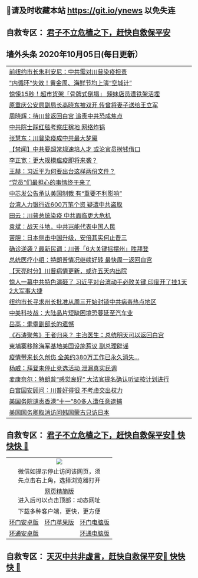 ## 📩请及时收藏本站 https://git.io/ynews 以免失连</a>
## 自救专区： [君子不立危樯之下，赶快自救保平安 ](https://github.com/pwgy/td/blob/master/README.md)

## 墙外头条 2020年10月05日(每日更新）</a>

 <table>
<tr><td colspan="2" align="left"><a href="https://xdkiug.azureedge.net/?name=c1230857&key=krgexxuardvhjliu&from=gy2">前纽约市长朱利安尼：中共需对川普染疫担责</a></td></tr>
<tr><td colspan="2" align="left"><a href="https://xdkiug.azureedge.net/?name=c1230854&key=krgexxuardvhjliu&from=gy2">&quot;内循环&quot;失效！黄金周、海鲜节均上演“空城计”</a></td></tr>
<tr><td colspan="2" align="left"><a href="https://xdkiug.azureedge.net/?name=c1230862&key=krgexxuardvhjliu&from=gy2">惊悚15秒！超市货架「骨牌式倒塌」 辣妹店员遭铁架活埋</a></td></tr>
<tr><td colspan="2" align="left"><a href="https://xdkiug.azureedge.net/?name=c1230860&key=krgexxuardvhjliu&from=gy2">原重庆公安局副局长高晓东被双开 传曾将妻子送给王立军</a></td></tr>
<tr><td colspan="2" align="left"><a href="https://xdkiug.azureedge.net/?name=c1230711&key=krgexxuardvhjliu&from=gy2">周晓辉：待川普返回白宫 追责中共恐成焦点</a></td></tr>
<tr><td colspan="2" align="left"><a href="https://xdkiug.azureedge.net/?name=c1230853&key=krgexxuardvhjliu&from=gy2">中共院士踩红毯考察庄稼地 网络炸锅</a></td></tr>
<tr><td colspan="2" align="left"><a href="https://xdkiug.azureedge.net/?name=c1230851&key=krgexxuardvhjliu&from=gy2">张慧东：川普染疫成中共最大梦魇</a></td></tr>
<tr><td colspan="2" align="left"><a href="https://xdkiug.azureedge.net/?name=c1230858&key=krgexxuardvhjliu&from=gy2">【禁闻】中共要超常规速培人才 或沦官员捞钱借口</a></td></tr>
<tr><td colspan="2" align="left"><a href="https://xdkiug.azureedge.net/?name=c1230762&key=krgexxuardvhjliu&from=gy2">李正宽：更大规模瘟疫即将来袭？</a></td></tr>
<tr><td colspan="2" align="left"><a href="https://xdkiug.azureedge.net/?name=c1230840&key=krgexxuardvhjliu&from=gy2">王赫：习近平为何要出台这样两份文件？</a></td></tr>
<tr><td colspan="2" align="left"><a href="https://xdkiug.azureedge.net/?name=c1230842&key=krgexxuardvhjliu&from=gy2">“党员”们最担心的事情终于来了</a></td></tr>
<tr><td colspan="2" align="left"><a href="https://xdkiug.azureedge.net/?name=c1230850&key=krgexxuardvhjliu&from=gy2">中芯发公告承认美国制裁 有“重要不利影响”</a></td></tr>
<tr><td colspan="2" align="left"><a href="https://xdkiug.azureedge.net/?name=c1230861&key=krgexxuardvhjliu&from=gy2">台湾人力银行近600万笔个资 疑遭中共盗取</a></td></tr>
<tr><td colspan="2" align="left"><a href="https://xdkiug.azureedge.net/?name=c1230761&key=krgexxuardvhjliu&from=gy2">田云：川普总统染疫 中共面临更大危机</a></td></tr>
<tr><td colspan="2" align="left"><a href="https://xdkiug.azureedge.net/?name=c1230859&key=krgexxuardvhjliu&from=gy2">袁斌：战天斗地，中共岂能代表中国人民</a></td></tr>
<tr><td colspan="2" align="left"><a href="https://xdkiug.azureedge.net/?name=c1230841&key=krgexxuardvhjliu&from=gy2">苦胆：日本侧击中国升级，安倍其实何止晋三</a></td></tr>
<tr><td colspan="2" align="left"><a href="https://xdkiug.azureedge.net/?name=c1230771&key=krgexxuardvhjliu&from=gy2">确诊逆袭？最新民调：川普「6大关键摇摆州」胜拜登</a></td></tr>
<tr><td colspan="2" align="left"><a href="https://xdkiug.azureedge.net/?name=c1230726&key=krgexxuardvhjliu&from=gy2">总统医疗小组：特朗普情况继续好转 最快周一返回白宫</a></td></tr>
<tr><td colspan="2" align="left"><a href="https://xdkiug.azureedge.net/?name=c1230730&key=krgexxuardvhjliu&from=gy2">【天亮时分】川普病情更新，或许五天内出院</a></td></tr>
<tr><td colspan="2" align="left"><a href="https://xdkiug.azureedge.net/?name=c1230736&key=krgexxuardvhjliu&from=gy2">惊人一幕中共特色演砸了 习近平对台湾动手必败关键 印度开了挂1天2大军事大捷</a></td></tr>
<tr><td colspan="2" align="left"><a href="https://xdkiug.azureedge.net/?name=c1230856&key=krgexxuardvhjliu&from=gy2">纽约市长寻求州长批准从周三开始封锁中共病毒热点地区</a></td></tr>
<tr><td colspan="2" align="left"><a href="https://xdkiug.azureedge.net/?name=c1230845&key=krgexxuardvhjliu&from=gy2">中美科技战：大陆晶片短缺困境恐蔓延至汽车业</a></td></tr>
<tr><td colspan="2" align="left"><a href="https://xdkiug.azureedge.net/?name=c1230852&key=krgexxuardvhjliu&from=gy2">岳高：耄耋副部长的遗憾</a></td></tr>
<tr><td colspan="2" align="left"><a href="https://xdkiug.azureedge.net/?name=c1230731&key=krgexxuardvhjliu&from=gy2">《石涛聚焦》王者归来？ 主治医生：总统明天可以返回白宫</a></td></tr>
<tr><td colspan="2" align="left"><a href="https://xdkiug.azureedge.net/?name=c1230782&key=krgexxuardvhjliu&from=gy2">柬埔寨移除海军基地美国设施惹议 副总理辟谣</a></td></tr>
<tr><td colspan="2" align="left"><a href="https://xdkiug.azureedge.net/?name=c1230789&key=krgexxuardvhjliu&from=gy2">疫情带来长久创伤 全美约380万工作已永久消失…</a></td></tr>
<tr><td colspan="2" align="left"><a href="https://xdkiug.azureedge.net/?name=c1230759&key=krgexxuardvhjliu&from=gy2">杨威：拜登未停止竞选活动 泄漏真实民调</a></td></tr>
<tr><td colspan="2" align="left"><a href="https://xdkiug.azureedge.net/?name=c1230727&key=krgexxuardvhjliu&from=gy2">麦康奈尔：特朗普“感觉良好” 大法官提名确认听证按计划进行</a></td></tr>
<tr><td colspan="2" align="left"><a href="https://xdkiug.azureedge.net/?name=c1230787&key=krgexxuardvhjliu&from=gy2">白宫国安顾问：川普好得很 不考虑交出权力</a></td></tr>
<tr><td colspan="2" align="left"><a href="https://xdkiug.azureedge.net/?name=c1230742&key=krgexxuardvhjliu&from=gy2">美国务院谴责香港“十一”80多人遭任意逮捕</a></td></tr>
<tr><td colspan="2" align="left"><a href="https://xdkiug.azureedge.net/?name=c1230765&key=krgexxuardvhjliu&from=gy2">美国国务卿取消访问韩国蒙古只访日本</a></td></tr>

</table>

 ## 自救专区： [君子不立危樯之下，赶快自救保平安🍎 快快快 📩](https://github.com/pwgy/td/blob/master/README.md)
 
<table>
  <tr>
    <td colspan="3" align="center"><img src="https://cdn.jsdelivr.net/gh/opipe/up/oGate65.jpg"/></td>
  </tr>
  <tr>
    <td colspan="3" align="center">微信如提示停止访问该网页，须<br/>先点击右上角，选择浏览器打开</td>
  <tr>
  <tr>
    <td colspan="3" align="center"><a href="https://gitcdn.xyz/cdn/otiny/up/master/show005.htm">网页精简版</a><br/>进入后可以点击顶部：动态网址</td>
  </tr>
  <tr>
    <td colspan="3" align="center">下载多种客户端，更快，更方便</td>
  <tr>
  <tr>
    <td align="center"><a href="https://cdn.jsdelivr.net/gh/opipe/up/oGatea.apk">环门安卓版</a></td>
    <td align="center"><a href="https://x.co/odisk">环门苹果版</a></td>
    <td align="center"><a href="https://cdn.jsdelivr.net/gh/opipe/up/oGate.zip">环门电脑版</a></td>
  </tr>
  <tr>
    <td align="center"><a href="https://cdn.jsdelivr.net/gh/opipe/up/oPipe.apk">环通安卓版</a></td>
    <td align="center"></td>
    <td align="center"><a href="https://raw.githubusercontent.com/opipe/up/master/oPipe.zip">环通电脑版</a></td>
  </tr>
  
</table>


 ## 自救专区： [天灭中共非虚言，赶快自救保平安🍎 快快快 📩](https://github.com/pwgy/td/blob/master/README.md)
